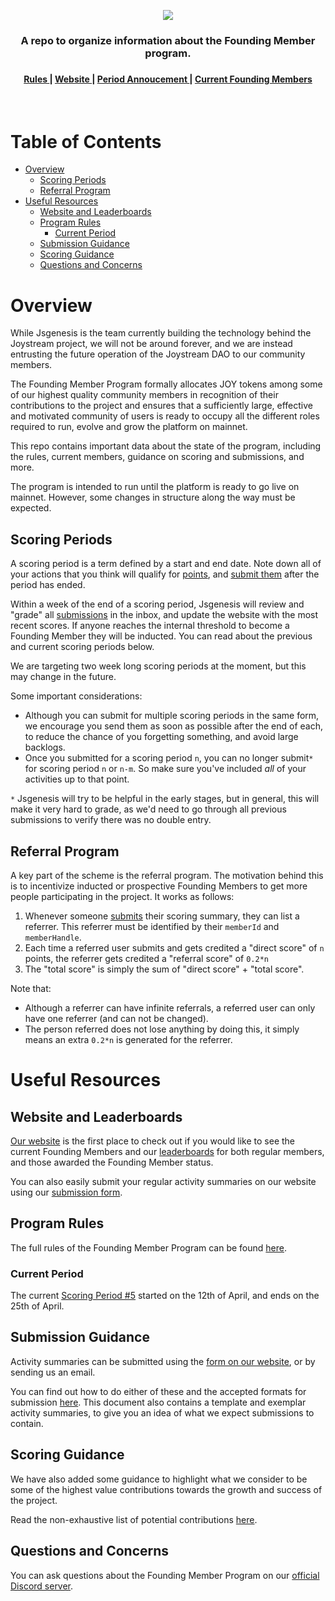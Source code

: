 <p align="center"><img src="img/banner.png"></p>


<div align="center">
  <h3>A repo to organize information about the Founding Member program.<h3>
</div>

<div align="center">
  <h4>
    <a href="/RULES.md">
      Rules
    </a>
    <span> | </span>
    <a href="https://www.joystream.org/founding-members/">
      Website
    </a>
    <span> | </span>
    <a href="/scoring-periods/5.md">
      Period Annoucement
    </a>
    <span> | </span>
    <a href="/inducted/README.md">
      Current Founding Members
    </a>
  </h4>
</div>
</br>

Table of Contents
==

<!-- TOC START min:1 max:3 link:true asterisk:false update:true -->
- [Overview](#overview)
  - [Scoring Periods](#scoring-periods)
  - [Referral Program](#referral-program)
- [Useful Resources](#useful-resources)
  - [Website and Leaderboards](#website-and-leaderboards)
  - [Program Rules](#program-rules)
    - [Current Period](#current-period)
  - [Submission Guidance](#submission-guidance)
  - [Scoring Guidance](#scoring-guidance)
  - [Questions and Concerns](#questions-and-concerns)
<!-- TOC END -->


# Overview

While Jsgenesis is the team currently building the technology behind the Joystream project, we will not be around forever, and we are instead entrusting the future operation of the Joystream DAO to our community members.

The Founding Member Program formally allocates JOY tokens among some of our highest quality community members in recognition of their contributions to the project and ensures that a sufficiently large, effective and motivated community of users is ready to occupy all the different roles required to run, evolve and grow the platform on mainnet.

This repo contains important data about the state of the program, including the rules, current members, guidance on scoring and submissions, and more.

The program is intended to run until the platform is ready to go live on mainnet. However, some changes in structure along the way must be expected.

## Scoring Periods

A scoring period is a term defined by a start and end date. Note down all of your actions that you think will qualify for [points](#scoring-guidance), and [submit them](#submission-guidance) after the period has ended.

Within a week of the end of a scoring period, Jsgenesis will review and "grade" all [submissions](#submission-guidance) in the inbox, and update the website with the most recent scores. If anyone reaches the internal threshold to become a Founding Member they will be inducted. You can read about the previous and current scoring periods below.

We are targeting two week long scoring periods at the moment, but this may change in the future.

Some important considerations:
- Although you can submit for multiple scoring periods in the same form, we encourage you send them as soon as possible after the end of each, to reduce the chance of you forgetting something, and avoid large backlogs.
- Once you submitted for a scoring period `n`, you can no longer submit`*` for scoring period `n` or `n-m`. So make sure you've included _all_ of your activities up to that point.

`*` Jsgenesis will try to be helpful in the early stages, but in general, this will make it very hard to grade, as we'd need to go through all previous submissions to verify there was no double entry.

## Referral Program

A key part of the scheme is the referral program. The motivation behind this is to incentivize inducted or prospective Founding Members to get more people participating in the project. It works as follows:
1. Whenever someone [submits](/SUBMISSION-GUIDELINES.md) their scoring summary, they can list a referrer. This referrer must be identified by their `memberId` and `memberHandle`.
2. Each time a referred user submits and gets credited a "direct score" of `n` points, the referrer gets credited a "referral score" of `0.2*n`
3. The "total score" is simply the sum of "direct score" + "total score".

Note that:
- Although a referrer can have infinite referrals, a referred user can only have one referrer (and can not be changed).
- The person referred does not lose anything by doing this, it simply means an extra `0.2*n` is generated for the referrer.

# Useful Resources
## Website and Leaderboards

[Our website](https://www.joystream.org/founding-members) is the first place to check out if you would like to see the current Founding Members and our [leaderboards](https://www.joystream.org/founding-members/leaderboards/) for both regular members, and those awarded the Founding Member status.

You can also easily submit your regular activity summaries on our website using our [submission form](https://www.joystream.org/founding-members/form/).

## Program Rules

The full rules of the Founding Member Program can be found [here](/RULES.md).

### Current Period

The current [Scoring Period #5](/scoring-periods/5.md) started on the 12th of April, and ends on the 25th of April.

<!--
FIXME
Note that we are still accepting summaries from Scoring Periods [#0](/scoring-periods/0.md), [#1](/scoring-periods/1.md) and [#2](/scoring-periods/2.md), but only where a report for these periods has not previously been submitted.
-->

## Submission Guidance

Activity summaries can be submitted using the [form on our website](https://www.joystream.org/founding-members/form), or by sending us an email.

You can find out how to do either of these and the accepted formats for submission [here](/SUBMISSION-GUIDELINES.md). This document also contains a template and exemplar activity summaries, to give you an idea of what we expect submissions to contain.

## Scoring Guidance

We have also added some guidance to highlight what we consider to be some of the highest value contributions towards the growth and success of the project.

Read the non-exhaustive list of potential contributions [here](/CONTRIBUTIONS.md).


## Questions and Concerns

You can ask questions about the Founding Member Program on our [official Discord server](https://discord.gg/DE9UN3YpRP).
